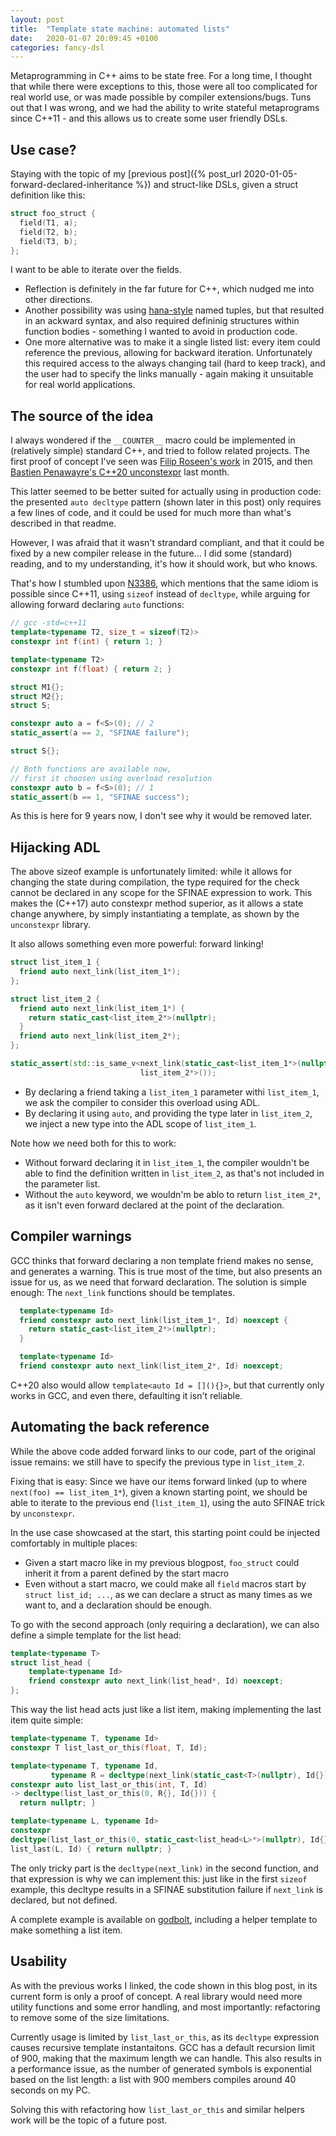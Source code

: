 ```yaml
---
layout: post
title:  "Template state machine: automated lists"
date:   2020-01-07 20:09:45 +0100
categories: fancy-dsl
---
```


Metaprogramming in C++ aims to be state free.
For a long time, I thought that while there were exceptions to this, those were all too complicated for real world use, or was made possible by compiler extensions/bugs.
Tuns out that I was wrong, and we had the ability to write stateful metaprograms since C++11 - and this allows us to create some user friendly DSLs.

## Use case?

Staying with the topic of my [previous post]({% post_url 2020-01-05-forward-declared-inheritance %}) and struct-like DSLs, given a struct definition like this:

```cpp
struct foo_struct {
  field(T1, a);
  field(T2, b);
  field(T3, b);
};
```

I want to be able to iterate over the fields.

* Reflection is definitely in the far future for C++, which nudged me into other directions.
* Another possibility was using [hana-style][hana] named tuples, but that resulted in an ackward syntax, and also required defininig structures within function bodies - something I wanted to avoid in production code.
* One more alternative was to make it a single listed list:
every item could reference the previous, allowing for backward iteration.
Unfortunately this required access to the always changing tail (hard to keep track), and the user had to specify the links manually - again making it unsuitable for real world applications.

## The source of the idea

I always wondered if the `__COUNTER__` macro could be implemented in (relatively simple) standard C++, and tried to follow related projects.
The first proof of concept I've seen was [Filip Roseen's work][filiproseen] in 2015, and then [Bastien Penawayre's C++20 unconstexpr][unconstexpr] last month.

This latter seemed to be better suited for actually using in production code:
the presented `auto decltype` pattern (shown later in this post) only requires a few lines of code, and it could be used for much more than what's described in that readme.

However, I was afraid that it wasn't strandard compliant, and that it could be fixed by a new compiler release in the future...
I did some (standard) reading, and to my understanding, it's how it should work, but who knows.

That's how I stumbled upon [N3386], which mentions that the same idiom is possible since C++11, using `sizeof` instead of `decltype`, while arguing for allowing forward declaring `auto` functions:

```cpp
// gcc -std=c++11
template<typename T2, size_t = sizeof(T2)>
constexpr int f(int) { return 1; }

template<typename T2>
constexpr int f(float) { return 2; }

struct M1{};
struct M2{};
struct S;

constexpr auto a = f<S>(0); // 2
static_assert(a == 2, "SFINAE failure");

struct S{};

// Both functions are available now, 
// first it choosen using overload resolution
constexpr auto b = f<S>(0); // 1
static_assert(b == 1, "SFINAE success");
```

As this is here for 9 years now, I don't see why it would be removed later.

## Hijacking ADL

The above sizeof example is unfortunately limited:
while it allows for changing the state during compilation, the type required for the check cannot be declared in any scope for the SFINAE expression to work.
This makes the (C++17) auto constexpr method superior, as it allows a state change anywhere, by simply instantiating a template, as shown by the `unconstexpr` library.

It also allows something even more powerful:
forward linking!

```cpp
struct list_item_1 {
  friend auto next_link(list_item_1*);
};

struct list_item_2 {
  friend auto next_link(list_item_1*) {
    return static_cast<list_item_2*>(nullptr);
  }
  friend auto next_link(list_item_2*);
};

static_assert(std::is_same_v<next_link(static_cast<list_item_1*>(nullptr),
                             list_item_2*>());
```

* By declaring a friend taking a `list_item_1` parameter withi `list_item_1`, we ask the compiler to consider this overload using ADL.
* By declaring it using `auto`, and providing the type later in `list_item_2`, we inject a new type into the ADL scope of `list_item_1`.

Note how we need both for this to work:
 * Without forward declaring it in `list_item_1`, the compiler wouldn't be able to find the definition written in `list_item_2`, as that's not included in the parameter list.
 * Without the `auto` keyword, we wouldn'm be ablo to return `list_item_2*`, as it isn't even forward declared at the point of the declaration.

## Compiler warnings

GCC thinks that forward declaring a non template friend makes no sense, and generates a warning.
This is true most of the time, but also presents an issue for us, as we need that forward declaration.
The solution is simple enough:
The `next_link` functions should be templates.

```cpp
  template<typename Id>
  friend constexpr auto next_link(list_item_1*, Id) noexcept {
    return static_cast<list_item_2*>(nullptr);
  }

  template<typename Id>
  friend constexpr auto next_link(list_item_2*, Id) noexcept;
```

C++20 also would allow `template<auto Id = [](){}>`, but that currently only works in GCC, and even there, defaulting it isn't reliable.

## Automating the back reference

While the above code added forward links to our code, part of the original issue remains:
we still have to specify the previous type in `list_item_2`.

Fixing that is easy:
Since we have our items forward linked (up to where `next(foo) == list_item_1*`), given a known starting point, we should be able to iterate to the previous end (`list_item_1`), using the auto SFINAE trick by `unconstexpr`.

In the use case showcased at the start, this starting point could be injected comfortably in multiple places:

* Given a start macro like in my previous blogpost, `foo_struct` could inherit it from a parent defined by the start macro
* Even without a start macro, we could make all `field` macros start by `struct list_id; ...`, as we can declare a struct as many times as we want to, and a declaration should be enough.

To go with the second approach (only requiring a declaration), we can also define a simple template for the list head:

```cpp
template<typename T>
struct list_head {
    template<typename Id>
    friend constexpr auto next_link(list_head*, Id) noexcept;
};
```

This way the list head acts just like a list item, making implementing the last item quite simple:

```cpp
template<typename T, typename Id>
constexpr T list_last_or_this(float, T, Id);

template<typename T, typename Id,
         typename R = decltype(next_link(static_cast<T>(nullptr), Id{}))>
constexpr auto list_last_or_this(int, T, Id)
-> decltype(list_last_or_this(0, R{}, Id{})) {
  return nullptr; }

template<typename L, typename Id>
constexpr
decltype(list_last_or_this(0, static_cast<list_head<L>*>(nullptr), Id{}))
list_last(L, Id) { return nullptr; }
```

The only tricky part is the `decltype(next_link)` in the second function, and that expression is why we can implement this:
just like in the first `sizeof` example, this decltype results in a SFINAE substitution failure if `next_link` is declared, but not defined.

A complete example is available on [godbolt][godbolt], including a helper template to make something a list item.

## Usability

As with the previous works I linked, the code shown in this blog post, in its current form is only a proof of concept.
A real library would need more utility functions and some error handling, and most importantly:
refactoring to remove some of the size limitations.

Currently usage is limited by `list_last_or_this`, as its `decltype` expression causes recursive template instantaitons.
GCC has a default recursion limit of 900, making that the maximum length we can handle.
This also results in a performance issue, as the number of generated symbols is exponential based on the list length:
a list with 900 members compiles around 40 seconds on my PC.

Solving this with refactoring how `list_last_or_this` and similar helpers work will be the topic of a future post.

[hana]: https://www.boost.org/doc/libs/1_61_0/libs/hana/doc/html/index.html
[filiproseen]: http://b.atch.se/posts/non-constant-constant-expressions/
[unconstexpr]: https://github.com/DaemonSnake/unconstexpr-cpp20
[N3386]: http://www.open-std.org/jtc1/sc22/wg21/docs/papers/2012/n3386.html
[godbolt]: https://godbolt.org/z/_qd4yc
